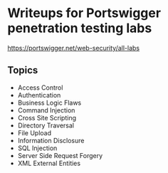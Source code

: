 # Writeups for Portswigger penetration testing labs
https://portswigger.net/web-security/all-labs

## Topics
<ul>
  <li>Access Control</li>
  <li>Authentication</li>
  <li>Business Logic Flaws</li>
  <li>Command Injection</li>
  <li>Cross Site Scripting</li>
  <li>Directory Traversal</li>
  <li>File Upload</li>
  <li>Information Disclosure</li>
  <li>SQL Injection</li>
  <li>Server Side Request Forgery</li>
  <li>XML External Entities</li>
</ul>
